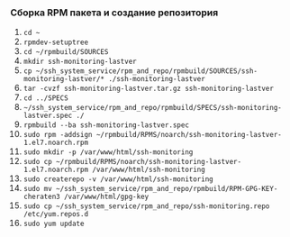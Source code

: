 ### Сборка RPM пакета и создание репозитория

1. `cd ~`
2. `rpmdev-setuptree`
3. `cd ~/rpmbuild/SOURCES`
4. `mkdir ssh-monitoring-lastver`
5. `cp ~/ssh_system_service/rpm_and_repo/rpmbuild/SOURCES/ssh-monitoring-lastver/* ./ssh-monitoring-lastver`
6. `tar -cvzf ssh-monitoring-lastver.tar.gz ssh-monitoring-lastver`
7. `cd ../SPECS`
8. `~/ssh_system_service/rpm_and_repo/rpmbuild/SPECS/ssh-monitoring-lastver.spec ./`
9. `rpmbuild --ba ssh-monitoring-lastver.spec`
10. `sudo rpm -addsign ~/rpmbuild/RPMS/noarch/ssh-monitoring-lastver-1.el7.noarch.rpm`
11. `sudo mkdir -p /var/www/html/ssh-monitoring`
12. `sudo cp ~/rpmbuild/RPMS/noarch/ssh-monitoring-lastver-1.el7.noarch.rpm /var/www/html/ssh-monitoring`
13. `sudo createrepo -v /var/www/html/ssh-monitoring`
14. `sudo mv ~/ssh_system_service/rpm_and_repo/rpmbuild/RPM-GPG-KEY-cheraten3 /var/www/html/gpg-key`
15. `sudo cp ~/ssh_system_service/rpm_and_repo/ssh-monitoring.repo /etc/yum.repos.d`
16. `sudo yum update`
